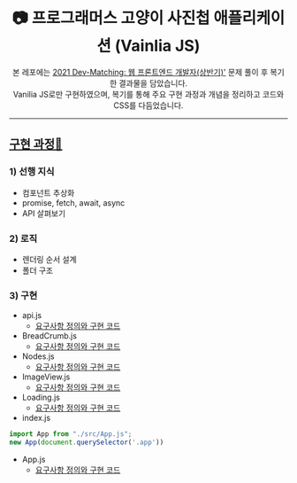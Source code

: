 <div align="center">
  <h1> 📷 프로그래머스 고양이 사진첩 애플리케이션 (Vainlia JS) </h1>
본 레포에는 <a href='https://programmers.co.kr/skill_check_assignments/100'>2021 Dev-Matching: 웹 프론트엔드 개발자(상반기)'</a> 문제 풀이 후 복기한 결과물을 담았습니다.</br>Vanilia JS로만 구현하였으며, 복기를 통해 주요 구현 과정과 개념을 정리하고 코드와 CSS를 다듬었습니다. </br>

</div>


<hr/>

## <a href='https://velog.io/@kina/%ED%94%84%EB%A1%9C%EA%B7%B8%EB%9E%98%EB%A8%B8%EC%8A%A4-%EA%B3%BC%EC%A0%9C%ED%85%8C%EC%8A%A4%ED%8A%B8-%EA%B3%A0%EC%96%91%EC%9D%B4-%EC%82%AC%EC%A7%84%EC%B2%A9-%EC%95%A0%ED%94%8C%EB%A6%AC%EC%BC%80%EC%9D%B4%EC%85%98'>구현 과정🍰</a>
### 1) 선행 지식</br>
* 컴포넌트 추상화</br>
* promise, fetch, await, async</br>
* API 살펴보기</br>
### 2) 로직</br>
* 렌더링 순서 설계</br>
* 폴더 구조 </br>
### 3) 구현</br>
* api.js
  * <a href='https://github.com/kina94/Cat-Photo-Album/blob/main/note/1.%20API%20%EA%B4%80%EB%A0%A8%20%EC%9A%94%EA%B5%AC%EC%82%AC%ED%95%AD.md'>요구사항 정의와 구현 코드</a>
* BreadCrumb.js
  * <a href='https://github.com/kina94/Cat-Photo-Album/blob/main/note/2.%20BreadCrumb%20%EA%B4%80%EB%A0%A8%20%EC%9A%94%EA%B5%AC%EC%82%AC%ED%95%AD.md'>요구사항 정의와 구현 코드</a>
* Nodes.js
  * <a href='https://github.com/kina94/Cat-Photo-Album/blob/main/note/3.%20Nodes%20%EA%B4%80%EB%A0%A8%20%EC%9A%94%EA%B5%AC%EC%82%AC%ED%95%AD.md
'>요구사항 정의와 구현 코드</a>
* ImageView.js
  * <a href='https://github.com/kina94/Cat-Photo-Album/blob/main/note/4.%20ImageView%20%EA%B4%80%EB%A0%A8%20%EC%9A%94%EA%B5%AC%EC%82%AC%ED%95%AD.md
'>요구사항 정의와 구현 코드</a>
* Loading.js
  * <a href='https://github.com/kina94/Cat-Photo-Album/blob/main/note/5.%20Loading%20%EA%B4%80%EB%A0%A8%20%EC%9A%94%EA%B5%AC%EC%82%AC%ED%95%AD.md
'>요구사항 정의와 구현 코드</a>
* index.js
```javascript
import App from "./src/App.js";
new App(document.querySelector('.app'))
````
* App.js
  * <a href='https://github.com/kina94/Cat-Photo-Album/blob/main/note/6.%20App%20%EA%B4%80%EB%A0%A8%20%EC%9A%94%EA%B5%AC%EC%82%AC%ED%95%AD.md
'>요구사항 정의와 구현 코드</a>
